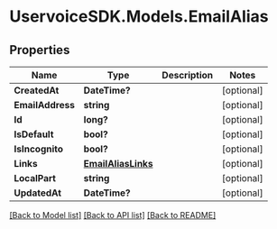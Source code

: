 # UservoiceSDK.Models.EmailAlias
## Properties

Name | Type | Description | Notes
------------ | ------------- | ------------- | -------------
**CreatedAt** | **DateTime?** |  | [optional] 
**EmailAddress** | **string** |  | [optional] 
**Id** | **long?** |  | [optional] 
**IsDefault** | **bool?** |  | [optional] 
**IsIncognito** | **bool?** |  | [optional] 
**Links** | [**EmailAliasLinks**](EmailAliasLinks.md) |  | [optional] 
**LocalPart** | **string** |  | [optional] 
**UpdatedAt** | **DateTime?** |  | [optional] 

[[Back to Model list]](../README.md#documentation-for-models) [[Back to API list]](../README.md#documentation-for-api-endpoints) [[Back to README]](../README.md)


